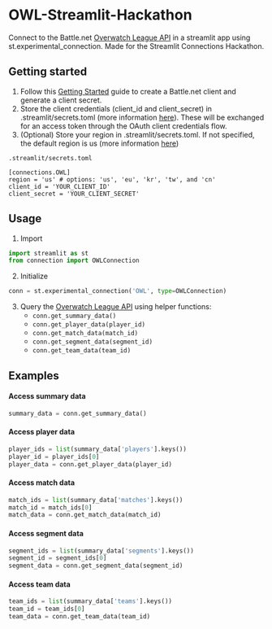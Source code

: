 # OWL-Streamlit-Hackathon

Connect to the Battle.net [Overwatch League API](https://develop.battle.net/documentation/owl/community-apis) in a streamlit app using st.experimental_connection. Made for the Streamlit Connections Hackathon.

## Getting started

1. Follow this [Getting Started](https://develop.battle.net/documentation/guides/getting-started) guide to create a Battle.net client and generate a client secret.
2. Store the client credentials (client_id and client_secret) in .streamlit/secrets.toml (more information [here](https://docs.streamlit.io/streamlit-community-cloud/get-started/deploy-an-app/connect-to-data-sources/secrets-management)). These will be exchanged for an access token through the OAuth client credentials flow.
3. (Optional) Store your region in .streamlit/secrets.toml. If not specified, the default region is us (more information [here](https://develop.battle.net/documentation/guides/regionality-and-apis))

`.streamlit/secrets.toml`
```
[connections.OWL]
region = 'us' # options: 'us', 'eu', 'kr', 'tw', and 'cn'
client_id = 'YOUR_CLIENT_ID'
client_secret = 'YOUR_CLIENT_SECRET'
```

## Usage
1. Import
```python
import streamlit as st
from connection import OWLConnection
```

2. Initialize
```python
conn = st.experimental_connection('OWL', type=OWLConnection)
```

3. Query the [Overwatch League API](https://develop.battle.net/documentation/owl/community-apis) using helper functions:
   - `conn.get_summary_data()`
   - `conn.get_player_data(player_id)`
   - `conn.get_match_data(match_id)`
   - `conn.get_segment_data(segment_id)`
   - `conn.get_team_data(team_id)`

## Examples

#### Access summary data
```python
summary_data = conn.get_summary_data()
```

#### Access player data
```python
player_ids = list(summary_data['players'].keys())
player_id = player_ids[0]
player_data = conn.get_player_data(player_id)
```

#### Access match data
```python
match_ids = list(summary_data['matches'].keys())
match_id = match_ids[0]
match_data = conn.get_match_data(match_id)
```

#### Access segment data
```python
segment_ids = list(summary_data['segments'].keys())
segment_id = segment_ids[0]
segment_data = conn.get_segment_data(segment_id)
```

#### Access team data
```python
team_ids = list(summary_data['teams'].keys())
team_id = team_ids[0]
team_data = conn.get_team_data(team_id)
```
